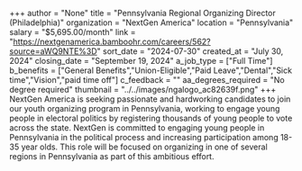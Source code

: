 +++
author = "None"
title = "Pennsylvania Regional Organizing Director (Philadelphia)"
organization = "NextGen America"
location = "Pennsylvania"
salary = "$5,695.00/month"
link = "https://nextgenamerica.bamboohr.com/careers/562?source=aWQ9NTE%3D"
sort_date = "2024-07-30"
created_at = "July 30, 2024"
closing_date = "September 19, 2024"
a_job_type = ["Full Time"]
b_benefits = ["General Benefits","Union-Eligible","Paid Leave","Dental","Sick time","Vision","paid time off"]
c_feedback = ""
aa_degrees_required = "No degree required"
thumbnail = "../../images/ngalogo_ac82639f.png"
+++
NextGen America is seeking passionate and hardworking candidates to join our youth organizing program in Pennsylvania, working to engage young people in electoral politics by registering thousands of young people to vote across the state. NextGen is committed to engaging young people in Pennsylvania in the political process and increasing participation among 18-35 year olds. This role will be focused on organizing in one of several regions in Pennsylvania as part of this ambitious effort.